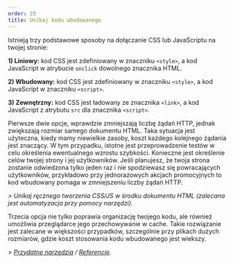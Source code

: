 ```yaml
---
order: 23
title: Unikaj kodu wbudowanego
---
```


Istnieją trzy podstawowe sposoby na dołączanie CSS lub JavaScriptu na twojej stronie:

**1) Liniowy:** kod CSS jest zdefiniowany w znaczniku `<style>`, a kod JavaScript w atrybucie `onclick` dowolnego znacznika HTML.

**2) Wbudowany:** kod CSS jest zdefiniowany w znaczniku `<style>`, a kod JavaScript w znaczniku `<script>`.

**3) Zewnętrzny:** kod CSS jest ładowany ze znacznika `<link>`, a kod JavaScript z atrybutu `src` dla znacznika `<script>`.

Pierwsze dwie opcje, wprawdzie zmniejszają liczbę żądań HTTP, jednak zwiększają rozmiar samego dokumentu HTML. Taka sytuacja jest użyteczna, kiedy mamy niewielkie zasoby, koszt każdego kolejnego żądania jest znaczący. W tym przypadku, istotne jest przeprowadzenie testów w celu określenia ewentualnego wzrostu szybkości. Konieczne jest określenie celów twojej strony i jej użytkowników. Jeśli planujesz, że twoja strona zostanie odwiedzona tylko jeden raz i nie spodziewasz się powracających użytkowników, przykładowo przy jednorazowych akcjach promocyjnych to kod wbudowany pomaga w zmniejszeniu liczby żądań HTTP.

*> Unikaj ręcznego tworzenia CSS/JS w środku dokumentu HTML (zalecana jest automatyzacja przy pomocy narzędzi).*

Trzecia opcja nie tylko poprawia organizację twojego kodu, ale również umożliwia przeglądarce jego przechowywanie w cache. Takie rozwiązanie jest zalecane w większości przypadków, szczególnie przy plikach dużych rozmiarów, gdzie koszt stosowania kodu wbudowanego jest wiekszy.

*> [Przydatne narzędzia](https://github.com/zenorocha/browser-diet/wiki/Tools#wiki-avoid-inlineembedded-code) / [Referencje](https://github.com/zenorocha/browser-diet/wiki/References#avoid-inlineembedded-code).*
